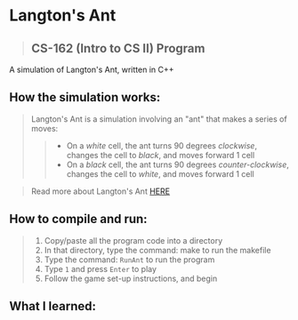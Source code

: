 # Langton's Ant
> ## CS-162 (Intro to CS II) Program

A simulation of Langton's Ant, written in C++  

## How the simulation works:
> Langton's Ant is a simulation involving an "ant" that makes a series of moves:  
> > - On a *white* cell, the ant turns 90 degrees *clockwise*, changes the cell to *black*, and moves forward 1 cell  
> > - On a *black* cell, the ant turns 90 degrees *counter-clockwise*, changes the cell to *white*, and moves forward 1 cell  

> Read more about Langton's Ant [HERE](https://en.wikipedia.org/wiki/Langton%27s_ant)

## How to compile and run:
> 1. Copy/paste all the program code into a directory
> 2. In that directory, type the command: make to run the makefile
> 3. Type the command: `RunAnt` to run the program
> 4. Type `1` and press `Enter` to play
> 5. Follow the game set-up instructions, and begin

## What I learned:
> 
